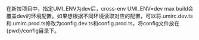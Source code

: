 在新拉项目中，指定UMI_ENV为dev后，cross-env UMI_ENV=dev max build会覆盖dev的环境配置。如果想根据不同环境读取对应的配置，可以将.umirc.dev.ts和.umirc.prod.ts修改为config.dev.ts和config.prod.ts，将config文件放在{pwd}/config目录下。
